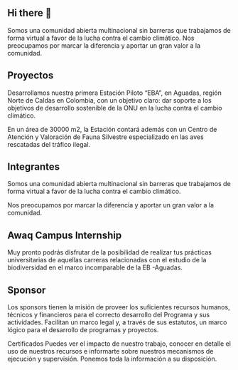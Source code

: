 ## Hi there 👋


Somos una comunidad abierta multinacional sin barreras que trabajamos de forma virtual a favor de la lucha contra el cambio climático. Nos preocupamos por marcar la diferencia y aportar un gran valor a la comunidad.

## Proyectos
Desarrollamos nuestra primera Estación Piloto “EBA”, en Aguadas, región Norte de Caldas en Colombia, con un objetivo claro: dar soporte a los objetivos de desarrollo sostenible de la ONU en la lucha contra el cambio climático.

En un área de 30000 m2, la Estación contará además con un Centro de Atención y Valoración de Fauna Silvestre especializado en las aves rescatadas del tráfico ilegal.

## Integrantes
Somos una comunidad abierta multinacional sin barreras que trabajamos de forma virtual a favor de la lucha contra el cambio climático.

Nos preocupamos por marcar la diferencia y aportar un gran valor a la comunidad.

## Awaq Campus Internship
Muy pronto podrás disfrutar de la posibilidad de realizar tus prácticas universitarias de aquellas carreras relacionadas con el estudio de la biodiversidad en el marco incomparable de la EB -Aguadas.

## Sponsor
Los sponsors tienen la misión de proveer los suficientes recursos humanos, técnicos y financieros para el correcto desarrollo del Programa y sus actividades. Facilitan un marco legal y, a través de sus estatutos, un marco lógico para el desarrollo de programas y proyectos.

Certificados
Puedes ver el impacto de nuestro trabajo, conocer en detalle el uso de nuestros recursos e informarte sobre nuestros mecanismos de ejecución y supervisión. Ponemos toda la información a su disposición.
